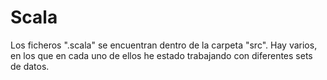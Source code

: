 # Scala

Los ficheros ".scala" se encuentran dentro de la carpeta "src". Hay varios, en los que en cada uno de ellos he estado trabajando con diferentes sets de datos. 


